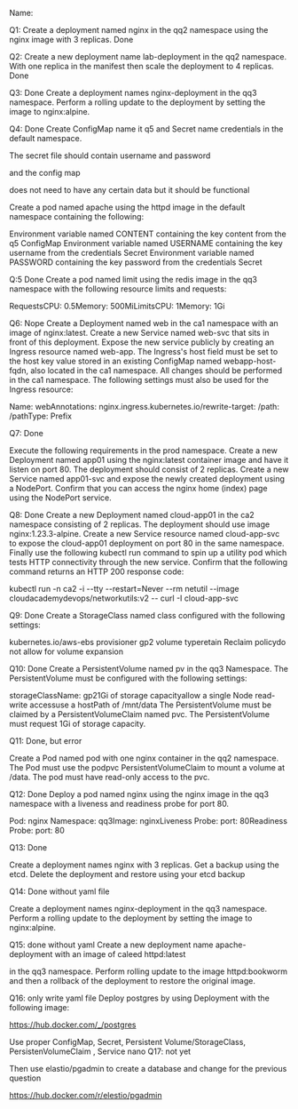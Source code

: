 Name:

Q1:
Create a deployment named nginx in the qq2 namespace using the nginx image with 3 replicas.
Done

Q2:
Create a new deployment name lab-deployment in the qq2 namespace. With one replica in the manifest then scale the deployment to 4 replicas.
Done

Q3: Done
Create a deployment names nginx-deployment in the qq3 namespace. Perform a rolling update to the deployment by setting the image to nginx:alpine.

Q4: Done
Create ConfigMap name it q5 and Secret name credentials in the default namespace.

The secret file should contain username and password

and the config map

does not need to have any certain data but it should be functional

Create a pod named apache using the httpd image in the default namespace containing the following:

Environment variable named CONTENT containing the key content from the q5 ConfigMap Environment variable named USERNAME containing the key username from the credentials Secret Environment variable named PASSWORD containing the key password from the credentials Secret

Q:5 Done
Create a pod named limit using the redis image in the qq3 namespace with the following resource limits and requests:

RequestsCPU: 0.5Memory: 500MiLimitsCPU: 1Memory: 1Gi

Q6: Nope
Create a Deployment named web in the ca1 namespace with an image of nginx:latest. Create a new Service named web-svc that sits in front of this deployment. Expose the new service publicly by creating an Ingress resource named web-app. The Ingress's host field must be set to the host key value stored in an existing ConfigMap named webapp-host-fqdn, also located in the ca1 namespace. All changes should be performed in the ca1 namespace. The following settings must also be used for the Ingress resource:

Name: webAnnotations: nginx.ingress.kubernetes.io/rewrite-target: /path: /pathType: Prefix

Q7: Done

Execute the following requirements in the prod namespace. Create a new Deployment named app01 using the nginx:latest container image and have it listen on port 80. The deployment should consist of 2 replicas. Create a new Service named app01-svc and expose the newly created deployment using a NodePort. Confirm that you can access the nginx home (index) page using the NodePort service.

Q8: Done
Create a new Deployment named cloud-app01 in the ca2 namespace consisting of 2 replicas. The deployment should use image nginx:1.23.3-alpine. Create a new Service resource named cloud-app-svc to expose the cloud-app01 deployment on port 80 in the same namespace. Finally use the following kubectl run command to spin up a utility pod which tests HTTP connectivity through the new service. Confirm that the following command returns an HTTP 200 response code:

kubectl run -n ca2 -i --tty --restart=Never --rm netutil --image cloudacademydevops/networkutils:v2 -- curl -I cloud-app-svc

Q9: Done
Create a StorageClass named class configured with the following settings:

kubernetes.io/aws-ebs provisioner gp2 volume typeretain Reclaim policydo not allow for volume expansion

Q10: Done
Create a PersistentVolume named pv in the qq3 Namespace. The PersistentVolume must be configured with the following settings:

storageClassName: gp21Gi of storage capacityallow a single Node read-write accessuse a hostPath of /mnt/data
The PersistentVolume must be claimed by a PersistentVolumeClaim named pvc. The PersistentVolume must request 1Gi of storage capacity.

Q11: Done, but error

Create a Pod named pod with one nginx container in the qq2 namespace. The Pod must use the podpvc PersistentVolumeClaim to mount a volume at /data. The pod must have read-only access to the pvc.

Q12: Done
Deploy a pod named nginx using the nginx image in the qq3 namespace with a liveness and readiness probe for port 80.

Pod: nginx Namespace: qq3Image: nginxLiveness Probe: port: 80Readiness Probe: port: 80

Q13: Done

Create a deployment names nginx with 3 replicas. Get a backup using the etcd. Delete the deployment and restore using your etcd backup

Q14: Done without yaml file

Create a deployment names nginx-deployment in the qq3 namespace. Perform a rolling update to the deployment by setting the image to nginx:alpine.

Q15: done without yaml
Create a new deployment name apache-deployment with an image of caleed httpd:latest

in the qq3 namespace. Perform rolling update to the image httpd:bookworm and then a rollback of the deployment to restore the original image.

Q16: only write yaml file
Deploy postgres by using Deployment with the following image:

https://hub.docker.com/_/postgres

Use proper ConfigMap, Secret, Persistent Volume/StorageClass, PersistenVolumeClaim , Service
nano
Q17: not yet

Then use elastio/pgadmin to create a database and change for the previous question

https://hub.docker.com/r/elestio/pgadmin
